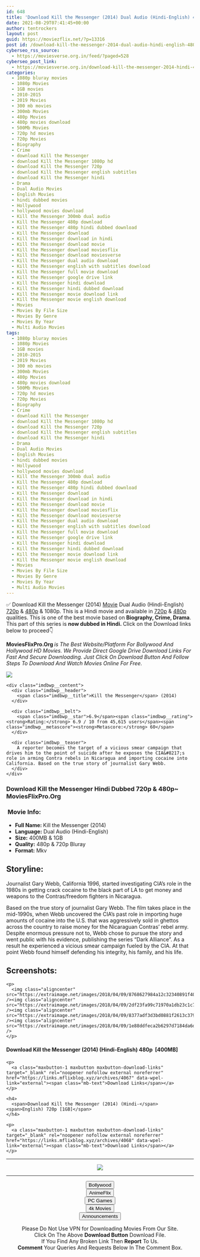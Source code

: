 ```yaml
---
id: 648
title: 'Download Kill the Messenger (2014) Dual Audio (Hindi-English) 480p [400MB] || 720p [1GB]'
date: 2021-08-29T07:41:45+00:00
author: tentrockers
layout: post
guid: https://moviezflix.net/?p=13316
post id: /download-kill-the-messenger-2014-dual-audio-hindi-english-480p-400mb-720p-1gb/
cyberseo_rss_source:
  - https://moviesverse.org.in/feed/?paged=528
cyberseo_post_link:
  - https://moviesverse.org.in/download-kill-the-messenger-2014-hindi-480p-720p/
categories:
  - 1080p bluray movies
  - 1080p Movies
  - 1GB movies
  - 2010-2015
  - 2019 Movies
  - 300 mb movies
  - 300mb Movies
  - 480p Movies
  - 480p movies download
  - 500Mb Movies
  - 720p hd movies
  - 720p Movies
  - Biography
  - Crime
  - download Kill the Messenger
  - download Kill the Messenger 1080p hd
  - download Kill the Messenger 720p
  - download Kill the Messenger english subtitles
  - download Kill the Messenger hindi
  - Drama
  - Dual Audio Movies
  - English Movies
  - hindi dubbed movies
  - Hollywood
  - hollywood movies download
  - Kill the Messenger 300mb dual audio
  - Kill the Messenger 480p download
  - Kill the Messenger 480p hindi dubbed download
  - Kill the Messenger download
  - Kill the Messenger download in hindi
  - Kill the Messenger download movie
  - Kill the Messenger download moviesflix
  - Kill the Messenger download moviesverse
  - Kill the Messenger dual audio download
  - Kill the Messenger english with subtitles download
  - Kill the Messenger full movie download
  - Kill the Messenger google drive link
  - Kill the Messenger hindi download
  - Kill the Messenger hindi dubbed download
  - Kill the Messenger movie download link
  - Kill the Messenger movie english download
  - Movies
  - Movies By File Size
  - Movies By Genre
  - Movies By Year
  - Multi Audio Movies
tags:
  - 1080p bluray movies
  - 1080p Movies
  - 1GB movies
  - 2010-2015
  - 2019 Movies
  - 300 mb movies
  - 300mb Movies
  - 480p Movies
  - 480p movies download
  - 500Mb Movies
  - 720p hd movies
  - 720p Movies
  - Biography
  - Crime
  - download Kill the Messenger
  - download Kill the Messenger 1080p hd
  - download Kill the Messenger 720p
  - download Kill the Messenger english subtitles
  - download Kill the Messenger hindi
  - Drama
  - Dual Audio Movies
  - English Movies
  - hindi dubbed movies
  - Hollywood
  - hollywood movies download
  - Kill the Messenger 300mb dual audio
  - Kill the Messenger 480p download
  - Kill the Messenger 480p hindi dubbed download
  - Kill the Messenger download
  - Kill the Messenger download in hindi
  - Kill the Messenger download movie
  - Kill the Messenger download moviesflix
  - Kill the Messenger download moviesverse
  - Kill the Messenger dual audio download
  - Kill the Messenger english with subtitles download
  - Kill the Messenger full movie download
  - Kill the Messenger google drive link
  - Kill the Messenger hindi download
  - Kill the Messenger hindi dubbed download
  - Kill the Messenger movie download link
  - Kill the Messenger movie english download
  - Movies
  - Movies By File Size
  - Movies By Genre
  - Movies By Year
  - Multi Audio Movies
---
```

<div class="thecontent clearfix">
  <p>
    ✅ Download Kill the Messenger (2014) <a href="https://moviesverse.org.in/category/movies/" data-wpel-link="internal">Movie</a> Dual Audio (Hindi-English) <a href="https://moviesverse.org.in/720p-movies/" data-wpel-link="internal">720p</a>&nbsp;&&nbsp;<a href="https://moviesverse.org.in/480p-movies/" data-wpel-link="internal">480p</a> & 1080p. This is a Hindi movie and available in <a href="https://moviesverse.org.in/720p-movies/" data-wpel-link="internal">720p</a>&nbsp;&&nbsp;<a href="https://moviesverse.org.in/480p-movies/" data-wpel-link="internal">480p</a> qualities. This is one of the best movie based on <strong>Biography, Crime, Drama</strong>. This part of this series is <strong>now dubbed in <span>Hindi.&nbsp;</span></strong><span>Click on the Download links below to proceed👇</span>
  </p>
  
  <p>
    <strong><span>MoviesFlixPro.Org&nbsp;</span></strong><em>is The Best Website/Platform For Bollywood And Hollywood HD Movies. We Provide Direct Google Drive Download Links For Fast And Secure Downloading. Just Click On Download Button And Follow Steps To&nbsp;Download And Watch Movies Online For Free.</em>
  </p>
  
  <div class="imdbwp imdbwp--movie dark">
    <div class="imdbwp__thumb">
      <a class="imdbwp__link" target="_blank" title="Kill the Messenger" href="https://www.imdb.com/title/tt1216491/" rel="nofollow external noopener noreferrer" data-wpel-link="external"><img class="imdbwp__img" src="https://m.media-amazon.com/images/M/MV5BNDM5MDIxNzYyNV5BMl5BanBnXkFtZTgwMDUzMTk4MTE@._V1_SX300.jpg" /></a>
    </div>
    
    <div class="imdbwp__content">
      <div class="imdbwp__header">
        <span class="imdbwp__title">Kill the Messenger</span> (2014)
      </div>
      
      <div class="imdbwp__belt">
        <span class="imdbwp__star">6.9</span><span class="imdbwp__rating"><strong>Rating:</strong> 6.9 / 10 from 45,615 users</span><span class="imdbwp__metascore"><strong>Metascore:</strong> 60</span>
      </div>
      
      <div class="imdbwp__teaser">
        A reporter becomes the target of a vicious smear campaign that drives him to the point of suicide after he exposes the CIA&#8217;s role in arming Contra rebels in Nicaragua and importing cocaine into California. Based on the true story of journalist Gary Webb.
      </div>
    </div>
  </div>
  
  <h3>
    <span>Download Kill the Messenger Hindi Dubbed 720p & 480p~ MoviesFlixPro.Org</span>
  </h3>
  
  <h3>
    <span>&nbsp;Movie Info:&nbsp;</span>
  </h3>
  
  <ul>
    <li>
      <strong>Full Name: </strong>Kill the Messenger (2014)
    </li>
    <li>
      <strong>Language:</strong> Dual Audio (Hindi-English)
    </li>
    <li>
      <strong>Size:</strong> 400MB & 1GB
    </li>
    <li>
      <strong>Quality:</strong> 480p & 720p Bluray
    </li>
    <li>
      <strong>Format:</strong>&nbsp;Mkv
    </li>
  </ul>
  
  <h2>
    <span>Storyline:</span>
  </h2>
  
  <p>
    Journalist Gary Webb, California 1996, started investigating CIA’s role in the 1980s in getting crack cocaine to the black part of LA to get money and weapons to the Contras/freedom fighters in Nicaragua.
  </p>
  
  <div>
    Based on the true story of journalist Gary Webb. The film takes place in the mid-1990s, when Webb uncovered the CIA’s past role in importing huge amounts of cocaine into the U.S. that was aggressively sold in ghettos across the country to raise money for the Nicaraguan Contras’ rebel army. Despite enormous pressure not to, Webb chose to pursue the story and went public with his evidence, publishing the series “Dark Alliance”. As a result he experienced a vicious smear campaign fueled by the CIA. At that point Webb found himself defending his integrity, his family, and his life.
  </div>
  
  <div class="summary_text">
    <h2>
      <span>Screenshots:</span>
    </h2>
    
    <p>
      <img class="aligncenter" src="https://extraimage.net/images/2018/04/09/8768627984a12c32340891f40bfd6824.png" /><img class="aligncenter" src="https://extraimage.net/images/2018/04/09/2df23fa99c71970a1db23c1c72557e07.png" /><img class="aligncenter" src="https://extraimage.net/images/2018/04/09/8377adf3d3bd0881f2613c379d142517.png" /><img class="aligncenter" src="https://extraimage.net/images/2018/04/09/1e88ddfeca2b6297d7184da6d87f851f.png" />
    </p>
  </div>
  
  <div class="inline canwrap">
    <h4>
      <span>Download Kill the Messenger (2014) (Hindi-English) </span><span>480p&nbsp; [400MB]</span>
    </h4>
    
    <p>
      <a class="maxbutton-1 maxbutton maxbutton-download-links" target="_blank" rel="noopener nofollow external noreferrer" href="https://links.mflixblog.xyz/archives/4067" data-wpel-link="external"><span class="mb-text">Download Links</span></a>
    </p>
    
    <h4>
      <span>Download Kill the Messenger (2014) (Hindi-</span><span>English) 720p [1GB]</span>
    </h4>
    
    <p>
      <a class="maxbutton-1 maxbutton maxbutton-download-links" target="_blank" rel="noopener nofollow external noreferrer" href="https://links.mflixblog.xyz/archives/4068" data-wpel-link="external"><span class="mb-text">Download Links</span></a>
    </p>
  </div>
</div>

<center>
  </p> 
  
  <hr />
  
  <p>
    <a href="http://gdrivepro.xyz/join.php" data-wpel-link="external" target="_blank" rel="nofollow external noopener noreferrer"><img src="https://i.imgur.com/FhMdWdW.png" /></a>
  </p>
  
  <hr />
  
  <p>
    <a href="https://dogemovies.xyz" target="_blank" data-wpel-link="external" rel="nofollow external noopener noreferrer"><button class="button button5">Bollywood</button></a><br /> <a href="https://animeflix.in" target="_blank" data-wpel-link="external" rel="nofollow external noopener noreferrer"><button class="button button5">AnimeFlix</button></a><br /> <a href="https://gamesflix.net/" target="_blank" data-wpel-link="external" rel="nofollow external noopener noreferrer"><button class="button button5">PC Games</button></a><br /> <a href="https://uhdmovies.in" target="_blank" data-wpel-link="external" rel="nofollow external noopener noreferrer"><button class="button button5">4k Movies</button></a><br /> <a href="https://moviesverse.org.in/announcements/" target="_blank" data-wpel-link="internal" rel="noopener"><button class="button button5">Announcements</button></a>
  </p>
  
  <div class="alert alert-danger">
    Please Do Not Use VPN for Downloading Movies From Our Site.
  </div>
  
  <div class="alert alert-success">
    Click On The Above <strong>Download Button</strong> Download File.
  </div>
  
  <div class="alert alert-warning">
    If You Find Any Broken Link Then <strong>Report</strong> To Us.
  </div>
  
  <div class="alert alert-info">
    <strong>Comment</strong> Your Queries And Requests Below In The Comment Box.
  </div>
  
  <p>
    </center>
  </p>